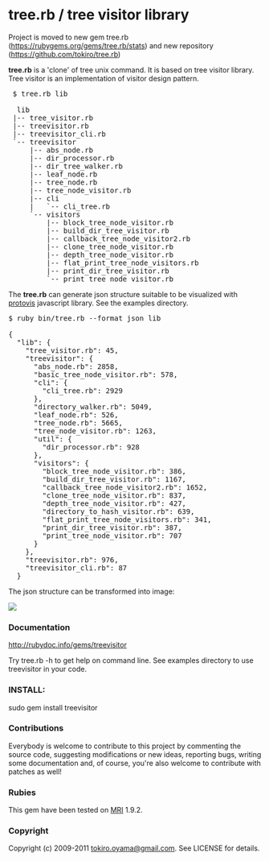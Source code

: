 tree.rb / tree visitor library
================================================

Project is moved to new gem tree.rb (https://rubygems.org/gems/tree.rb/stats)
and new repository (https://github.com/tokiro/tree.rb)






**tree.rb** is a 'clone' of tree unix command. It is based on tree visitor library.
Tree visitor is an implementation of visitor design pattern.

<pre>
 $ tree.rb lib

  lib
 |-- tree_visitor.rb
 |-- treevisitor.rb
 |-- treevisitor_cli.rb
 `-- treevisitor
     |-- abs_node.rb
     |-- dir_processor.rb
     |-- dir_tree_walker.rb
     |-- leaf_node.rb
     |-- tree_node.rb
     |-- tree_node_visitor.rb
     |-- cli
     |   `-- cli_tree.rb
     `-- visitors
         |-- block_tree_node_visitor.rb
         |-- build_dir_tree_visitor.rb
         |-- callback_tree_node_visitor2.rb
         |-- clone_tree_node_visitor.rb
         |-- depth_tree_node_visitor.rb
         |-- flat_print_tree_node_visitors.rb
         |-- print_dir_tree_visitor.rb
         `-- print_tree_node_visitor.rb
</pre>

The **tree.rb** can generate json structure suitable to be visualized with [protovis][1] javascript library.
See the examples directory.

<pre>
$ ruby bin/tree.rb --format json lib

{
  "lib": {
    "tree_visitor.rb": 45,
    "treevisitor": {
      "abs_node.rb": 2858,
      "basic_tree_node_visitor.rb": 578,
      "cli": {
        "cli_tree.rb": 2929
      },
      "directory_walker.rb": 5049,
      "leaf_node.rb": 526,
      "tree_node.rb": 5665,
      "tree_node_visitor.rb": 1263,
      "util": {
        "dir_processor.rb": 928
      },
      "visitors": {
        "block_tree_node_visitor.rb": 386,
        "build_dir_tree_visitor.rb": 1167,
        "callback_tree_node_visitor2.rb": 1652,
        "clone_tree_node_visitor.rb": 837,
        "depth_tree_node_visitor.rb": 427,
        "directory_to_hash_visitor.rb": 639,
        "flat_print_tree_node_visitors.rb": 341,
        "print_dir_tree_visitor.rb": 387,
        "print_tree_node_visitor.rb": 707
      }
    },
    "treevisitor.rb": 976,
    "treevisitor_cli.rb": 87
  }
</pre>

The json structure can be transformed into image:

<img src='https://github.com/tokiro/treevisitor/raw/master/examples/protovis/treevisitor.png'/>

### Documentation

http://rubydoc.info/gems/treevisitor

Try tree.rb -h to get help on command line.
See examples directory to use treevisitor in your code.

### INSTALL:

  sudo gem install treevisitor

### Contributions

Everybody is welcome to contribute to this project by commenting the source code, suggesting modifications or new ideas,
reporting bugs, writing some documentation and, of course, you're also welcome to contribute with patches as well!

### Rubies

This gem have been tested on [MRI][8] 1.9.2.

### Copyright

Copyright (c) 2009-2011 tokiro.oyama@gmail.com. See LICENSE for details.

[1]: http://vis.stanford.edu/protovis/
[8]: http://www.ruby-lang.org/en/
